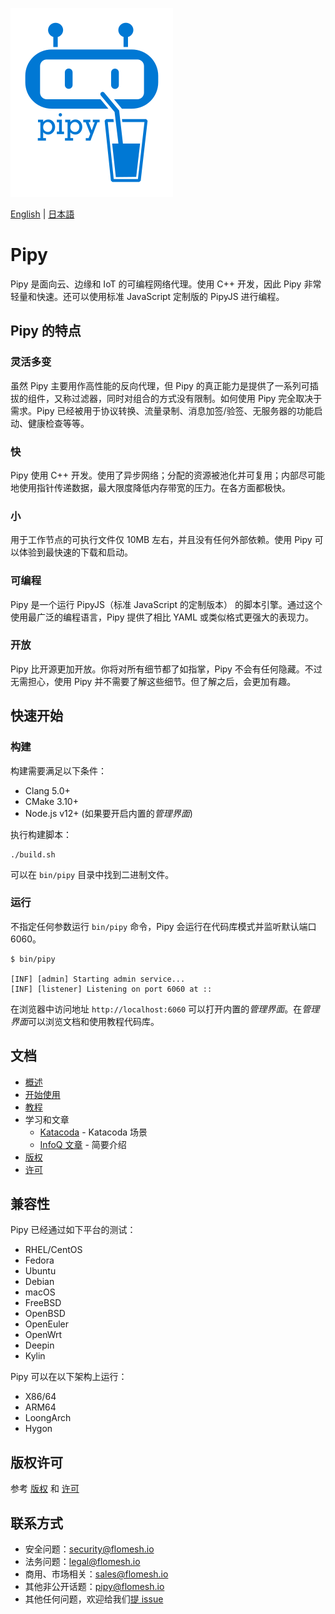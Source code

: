 ![Pipy Logo](./gui/src/images/pipy-300.png)

[English](./README.md) | [日本語](./README_jp.md)

# Pipy

Pipy 是面向云、边缘和 IoT 的可编程网络代理。使用 C++ 开发，因此 Pipy 非常轻量和快速。还可以使用标准 JavaScript 定制版的 PipyJS 进行编程。

## Pipy 的特点

### 灵活多变

虽然 Pipy 主要用作高性能的反向代理，但 Pipy 的真正能力是提供了一系列可插拔的组件，又称过滤器，同时对组合的方式没有限制。如何使用 Pipy 完全取决于需求。Pipy 已经被用于协议转换、流量录制、消息加签/验签、无服务器的功能启动、健康检查等等。

### 快

Pipy 使用 C++ 开发。使用了异步网络；分配的资源被池化并可复用；内部尽可能地使用指针传递数据，最大限度降低内存带宽的压力。在各方面都极快。

### 小

用于工作节点的可执行文件仅 10MB 左右，并且没有任何外部依赖。使用 Pipy 可以体验到最快速的下载和启动。

### 可编程

Pipy 是一个运行 PipyJS（标准 JavaScript 的定制版本） 的脚本引擎。通过这个使用最广泛的编程语言，Pipy 提供了相比 YAML 或类似格式更强大的表现力。

### 开放

Pipy 比开源更加开放。你将对所有细节都了如指掌，Pipy 不会有任何隐藏。不过无需担心，使用 Pipy 并不需要了解这些细节。但了解之后，会更加有趣。

## 快速开始

### 构建

构建需要满足以下条件：

* Clang 5.0+
* CMake 3.10+
* Node.js v12+ (如果要开启内置的*管理界面*)

执行构建脚本：

```
./build.sh
```

可以在 `bin/pipy` 目录中找到二进制文件。

### 运行

不指定任何参数运行 `bin/pipy` 命令，Pipy 会运行在代码库模式并监听默认端口 6060。

```
$ bin/pipy

[INF] [admin] Starting admin service...
[INF] [listener] Listening on port 6060 at ::
```

在浏览器中访问地址 `http://localhost:6060` 可以打开内置的*管理界面*。在*管理界面*可以浏览文档和使用教程代码库。

## 文档

* [概述](https://flomesh.io/docs/intro/overview)
* [开始使用](https://flomesh.io/docs/getting-started/build-install)
* [教程](https://flomesh.io/docs/tutorial/01-hello)
* 学习和文章
  * [Katacoda](https://katacoda.com/flomesh-io) - Katacoda 场景
  * [InfoQ 文章](https://www.infoq.com/articles/network-proxy-stream-processor-pipy/) - 简要介绍
* [版权](COPYRIGHT)
* [许可](LICENCE)

## 兼容性

Pipy 已经通过如下平台的测试：

* RHEL/CentOS
* Fedora
* Ubuntu
* Debian
* macOS
* FreeBSD
* OpenBSD
* OpenEuler
* OpenWrt
* Deepin
* Kylin

Pipy 可以在以下架构上运行：

* X86/64
* ARM64
* LoongArch
* Hygon

## 版权许可

参考 [版权](https://github.com/flomesh-io/pipy/blob/main/COPYRIGHT) 和 [许可](https://github.com/flomesh-io/pipy/blob/main/LICENCE)

## 联系方式

* 安全问题：security@flomesh.io
* 法务问题：legal@flomesh.io
* 商用、市场相关：sales@flomesh.io
* 其他非公开话题：pipy@flomesh.io
* 其他任何问题，欢迎给我们[提 issue](https://github.com/flomesh-io/pipy/issues)
